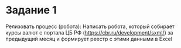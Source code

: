 # Задание 1

Релизовать процесс (робота):
Написать робота, который собирает курсы валют с портала ЦБ РФ
(https://cbr.ru/development/sxml/) за предыдущий месяц и формирует реестр с этими данными в
Excel